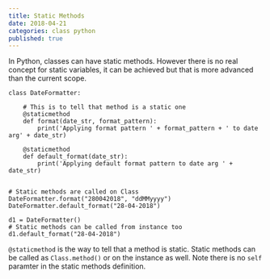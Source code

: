 ```yaml
---
title: Static Methods
date: 2018-04-21
categories: class python
published: true
---
```


In Python, classes can have static methods. However there is no real concept for static variables, it can be achieved but that is more advanced than the current scope.  

```
class DateFormatter:
    
    # This is to tell that method is a static one
    @staticmethod
    def format(date_str, format_pattern):
        print('Applying format pattern ' + format_pattern + ' to date arg' + date_str)

    @staticmethod
    def default_format(date_str):
        print('Applying default format pattern to date arg ' + date_str)


# Static methods are called on Class 
DateFormatter.format("280042018", "ddMMyyyy")
DateFormatter.default_format("28-04-2018")

d1 = DateFormatter()
# Static methods can be called from instance too
d1.default_format("28-04-2018")

```  

`@staticmethod` is the way to tell that a method is static. Static methods can be called as `Class.method()` or on the instance as well. Note there is no `self` paramter in the static methods definition.
